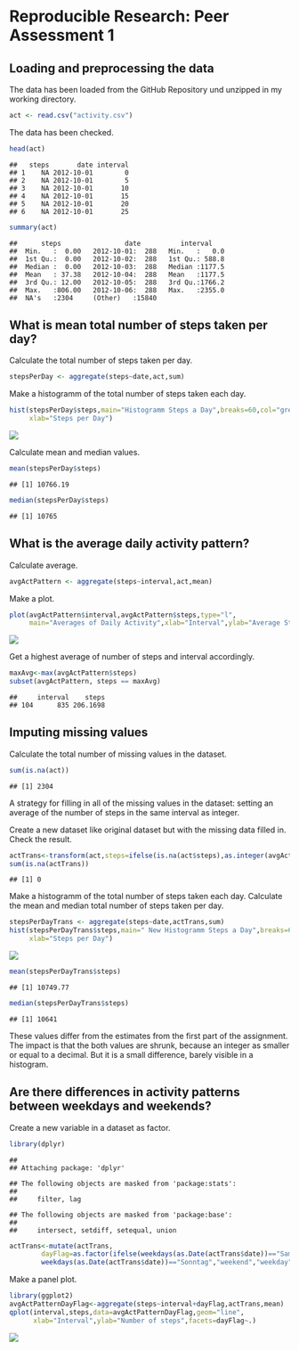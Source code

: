 # Reproducible Research: Peer Assessment 1


## Loading and preprocessing the data

The data has been loaded from the GitHub Repository und unzipped in my working directory.


```r
act <- read.csv("activity.csv")
```

The data has been checked.


```r
head(act)
```

```
##   steps       date interval
## 1    NA 2012-10-01        0
## 2    NA 2012-10-01        5
## 3    NA 2012-10-01       10
## 4    NA 2012-10-01       15
## 5    NA 2012-10-01       20
## 6    NA 2012-10-01       25
```

```r
summary(act)
```

```
##      steps                date          interval     
##  Min.   :  0.00   2012-10-01:  288   Min.   :   0.0  
##  1st Qu.:  0.00   2012-10-02:  288   1st Qu.: 588.8  
##  Median :  0.00   2012-10-03:  288   Median :1177.5  
##  Mean   : 37.38   2012-10-04:  288   Mean   :1177.5  
##  3rd Qu.: 12.00   2012-10-05:  288   3rd Qu.:1766.2  
##  Max.   :806.00   2012-10-06:  288   Max.   :2355.0  
##  NA's   :2304     (Other)   :15840
```

## What is mean total number of steps taken per day?

Calculate the total number of steps taken per day.


```r
stepsPerDay <- aggregate(steps~date,act,sum)
```

Make a histogramm of the total number of steps taken each day.


```r
hist(stepsPerDay$steps,main="Histogramm Steps a Day",breaks=60,col="green",
     xlab="Steps per Day")
```

![](PA1_template_files/figure-html/unnamed-chunk-4-1.png)<!-- -->

Calculate mean and median values.


```r
mean(stepsPerDay$steps)
```

```
## [1] 10766.19
```

```r
median(stepsPerDay$steps)
```

```
## [1] 10765
```

## What is the average daily activity pattern?

Calculate average.


```r
avgActPattern <- aggregate(steps~interval,act,mean)
```

Make a plot.


```r
plot(avgActPattern$interval,avgActPattern$steps,type="l",
     main="Averages of Daily Activity",xlab="Interval",ylab="Average Steps")
```

![](PA1_template_files/figure-html/unnamed-chunk-7-1.png)<!-- -->

Get a highest average of number of steps and interval accordingly.


```r
maxAvg<-max(avgActPattern$steps)
subset(avgActPattern, steps == maxAvg)
```

```
##     interval    steps
## 104      835 206.1698
```

## Imputing missing values

Calculate the total number of missing values in the dataset.


```r
sum(is.na(act))
```

```
## [1] 2304
```

A strategy for filling in all of the missing values in the dataset: setting an average of the number of steps in the same interval as integer.

Create a new dataset like original dataset but with the missing data filled in.
Check the result.


```r
actTrans<-transform(act,steps=ifelse(is.na(act$steps),as.integer(avgActPattern$steps),act$steps))
sum(is.na(actTrans))
```

```
## [1] 0
```

Make a histogramm of the total number of steps taken each day.
Calculate the mean and median total number of steps taken per day.


```r
stepsPerDayTrans <- aggregate(steps~date,actTrans,sum)
hist(stepsPerDayTrans$steps,main=" New Histogramm Steps a Day",breaks=60,col="magenta",
     xlab="Steps per Day")
```

![](PA1_template_files/figure-html/unnamed-chunk-11-1.png)<!-- -->

```r
mean(stepsPerDayTrans$steps)
```

```
## [1] 10749.77
```

```r
median(stepsPerDayTrans$steps)
```

```
## [1] 10641
```

These values differ from the estimates from the first part of the assignment.
The impact is that the both values are shrunk, because an integer as smaller or equal to a decimal.
But it is a small difference, barely visible in a histogram.

## Are there differences in activity patterns between weekdays and weekends?

Create a new variable in a dataset as factor.


```r
library(dplyr)
```

```
## 
## Attaching package: 'dplyr'
```

```
## The following objects are masked from 'package:stats':
## 
##     filter, lag
```

```
## The following objects are masked from 'package:base':
## 
##     intersect, setdiff, setequal, union
```

```r
actTrans<-mutate(actTrans,
        dayFlag=as.factor(ifelse(weekdays(as.Date(actTrans$date))=="Samstag"|
        weekdays(as.Date(actTrans$date))=="Sonntag","weekend","weekday")))
```

Make a panel plot.


```r
library(ggplot2)
avgActPatternDayFlag<-aggregate(steps~interval+dayFlag,actTrans,mean)
qplot(interval,steps,data=avgActPatternDayFlag,geom="line",
      xlab="Interval",ylab="Number of steps",facets=dayFlag~.)
```

![](PA1_template_files/figure-html/unnamed-chunk-13-1.png)<!-- -->


